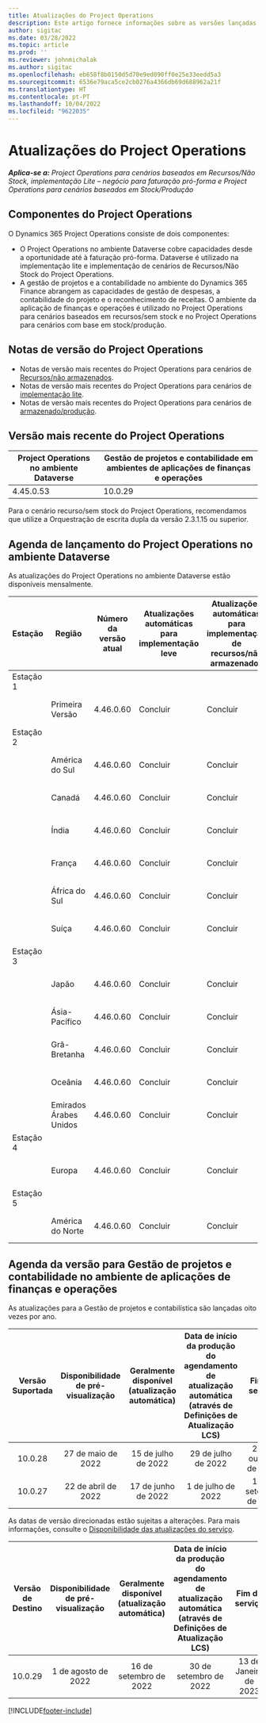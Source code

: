 ```yaml
---
title: Atualizações do Project Operations
description: Este artigo fornece informações sobre as versões lançadas do Dynamics 365 Project Operations.
author: sigitac
ms.date: 03/28/2022
ms.topic: article
ms.prod: ''
ms.reviewer: johnmichalak
ms.author: sigitac
ms.openlocfilehash: eb658f8b0150d5d70e9ed090ff0e25e33eedd5a3
ms.sourcegitcommit: 6536e79aca5ce2cb0276a4366db69d688962a21f
ms.translationtype: HT
ms.contentlocale: pt-PT
ms.lasthandoff: 10/04/2022
ms.locfileid: "9622035"
---
```

# <a name="project-operations-updates"></a>Atualizações do Project Operations

_**Aplica-se a:** Project Operations para cenários baseados em Recursos/Não Stock, implementação Lite – negócio para faturação pró-forma e Project Operations para cenários baseados em Stock/Produção_



## <a name="project-operations-components"></a>Componentes do Project Operations

O Dynamics 365 Project Operations consiste de dois componentes:

- O Project Operations no ambiente Dataverse cobre capacidades desde a oportunidade até à faturação pró-forma. Dataverse é utilizado na implementação lite e implementação de cenários de Recursos/Não Stock do Project Operations.
- A gestão de projetos e a contabilidade no ambiente do Dynamics 365 Finance abrangem as capacidades de gestão de despesas, a contabilidade do projeto e o reconhecimento de receitas. O ambiente da aplicação de finanças e operações é utilizado no Project Operations para cenários baseados em recursos/sem stock e no Project Operations para cenários com base em stock/produção.

## <a name="project-operations-release-notes"></a>Notas de versão do Project Operations
- Notas de versão mais recentes do Project Operations para cenários de [Recursos/não armazenados](whats-new-july-2022-resource-based.md).
- Notas de versão mais recentes do Project Operations para cenários de [implementação lite](../pro/whats-new/whats-new-july-2022-lite.md).
- Notas de versão mais recentes do Project Operations para cenários de [armazenado/produção](../prod-pma/whats-new/whats-new-jul-2022-stocked.md).

## <a name="project-operations-latest-version"></a>Versão mais recente do Project Operations

| Project Operations no ambiente Dataverse | Gestão de projetos e contabilidade em ambientes de aplicações de finanças e operações | 
| --- | --- |
| 4.45.0.53 | 10.0.29 |

Para o cenário recurso/sem stock do Project Operations, recomendamos que utilize a Orquestração de escrita dupla da versão 2.3.1.15 ou superior.

## <a name="release-schedule-for-project-operations-on-dataverse-environment"></a>Agenda de lançamento do Project Operations no ambiente Dataverse

As atualizações do Project Operations no ambiente Dataverse estão disponíveis mensalmente. 

| Estação | Região | Número da versão atual | Atualizações automáticas para implementação leve | Atualizações automáticas para implementação de recursos/não armazenados | Número da próxima versão | Próxima versão geralmente disponível |
|-----------|-----------------------|-----------------|--------------------|---------------------|---------------------|---------------------|
| Estação 1 |   &nbsp;              |    &nbsp;       | &nbsp;             |      &nbsp;         |      &nbsp;         |      &nbsp;         |
|   &nbsp;  | Primeira Versão         |  4.46.0.60      | Concluir           | Concluir            | TBD                 | 07 de outubro de 2022      |
| Estação 2 |   &nbsp;              |    &nbsp;       | &nbsp;             |      &nbsp;         |      &nbsp;         |      &nbsp;         |
|   &nbsp;  | América do Sul         |  4.46.0.60      | Concluir           | Concluir            | TBD                 | 14 de outubro de 2022       |
|   &nbsp;  | Canadá                |  4.46.0.60      | Concluir           | Concluir            | TBD                 | 14 de outubro de 2022       |
|   &nbsp;  | Índia                 |  4.46.0.60      | Concluir           | Concluir            | TBD                 | 14 de outubro de 2022       |
|   &nbsp;  | França                |  4.46.0.60      | Concluir           | Concluir            | TBD                 | 14 de outubro de 2022       |
|   &nbsp;  | África do Sul          |  4.46.0.60      | Concluir           | Concluir            | TBD                 | 14 de outubro de 2022       |
|   &nbsp;  | Suíça           |  4.46.0.60      | Concluir           | Concluir            | TBD                 | 14 de outubro de 2022       |
| Estação 3 |      &nbsp;           |     &nbsp;      |     &nbsp;         |      &nbsp;         |      &nbsp;         |      &nbsp;         |
|   &nbsp;  | Japão                 |  4.46.0.60      | Concluir      | Concluir       | TBD                 | 21 de outubro de 2022       |
|   &nbsp;  | Ásia-Pacífico          |  4.46.0.60      | Concluir      | Concluir       | TBD                 | 21 de outubro de 2022       |
|   &nbsp;  | Grã-Bretanha         |  4.46.0.60      | Concluir      | Concluir       | TBD                 | 21 de outubro de 2022       |
|   &nbsp;  | Oceânia               |  4.46.0.60      | Concluir      | Concluir       | TBD                 | 21 de outubro de 2022       |
|   &nbsp;  | Emirados Árabes Unidos  |  4.46.0.60      | Concluir      | Concluir       | TBD                 | 21 de outubro de 2022       |
| Estação 4 |     &nbsp;            |     &nbsp;      |     &nbsp;         |      &nbsp;         |      &nbsp;         |      &nbsp;         |
|   &nbsp;  | Europa                |  4.46.0.60      | Concluir           | Concluir            | TBD           | 28 de outubro de 2022       |
| Estação 5 |     &nbsp;            |     &nbsp;      |     &nbsp;         |      &nbsp;         |      &nbsp;         |      &nbsp;         |
|   &nbsp;  | América do Norte         |  4.46.0.60      | Concluir           | Concluir            | TBD           | 04 de Novembro de 2022       |

## <a name="release-schedule-for-project-management-and-accounting-in-the-finance-and-operations-apps-environment"></a>Agenda da versão para Gestão de projetos e contabilidade no ambiente de aplicações de finanças e operações

As atualizações para a Gestão de projetos e contabilística são lançadas oito vezes por ano.

|Versão Suportada| Disponibilidade de pré-visualização | Geralmente disponível (atualização automática) | Data de início da produção do agendamento de atualização automática (através de Definições de Atualização LCS) |   Fim do serviço   |
|:---------------:|:---------------------------:|:---------------------------------:|:--------------------------------------------------------------------:|:------------------:|
|     10.0.28     |      27 de maio de 2022           |        15 de julho de 2022              |                          29 de julho de 2022                               | 21 de outubro de 2022   |
|     10.0.27     |      22 de abril de 2022         |        17 de junho de 2022              |                          1 de julho de 2022                                | 16 de setembro de 2022 |

As datas de versão direcionadas estão sujeitas a alterações. Para mais informações, consulte o [Disponibilidade das atualizações do serviço](/dynamics365/fin-ops-core/fin-ops/get-started/public-preview-releases?toc=%2fdynamics365%2ffinance%2ftoc.json).

|Versão de Destino | Disponibilidade de pré-visualização | Geralmente disponível (atualização automática) | Data de início da produção do agendamento de atualização automática (através de Definições de Atualização LCS) |   Fim do serviço   |
|:---------------:|:---------------------------:|:---------------------------------:|:--------------------------------------------------------------------:|:------------------:|
|     10.0.29     |      1 de agosto de 2022         |       16 de setembro de 2022          |                        30 de setembro de 2022                            | 13 de Janeiro de 2023   |

[!INCLUDE[footer-include](../includes/footer-banner.md)]
